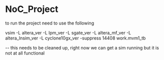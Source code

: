 # NoC_Project

to run the project need to use the following 

vsim -L altera_ver -L lpm_ver -L sgate_ver -L altera_mf_ver -L altera_lnsim_ver -L cyclone10gx_ver -suppress 14408 work.mvm1_tb 


-- this needs to be cleaned up, right now we can get a sim running but it is not at all functional 